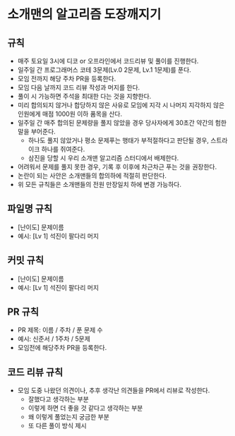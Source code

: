 # 소개맨의 알고리즘 도장깨지기

## 규칙
- 매주 토요일 3시에 디코 or 오프라인에서 코드리뷰 및 풀이를 진행한다.
- 일주일 간 프로그래머스 코테 3문제(Lv.0 2문제, Lv.1 1문제)를 푼다.
- 모임 전까지 해당 주차 PR을 등록한다.
- 모임 다음 날까지 코드 리뷰 작성과 머지를 한다.
- 풀이 시 가능하면 주석을 최대한 다는 것을 지향한다.
- 미리 합의되지 않거나 합당하지 않은 사유로 모임에 지각 시 나머지 지각하지 않은 인원에게 매점 1000원 이하 품목을 산다.
- 일주일 간 매주 합의된 문제량을 풀지 않았을 경우 당사자에게 30초간 약간의 험한 말을 부어준다. <br>
  - 하나도 풀지 않았거나 평소 문제푸는 행태가 부적절하다고 판단될 경우, 스트라이크 하나를 쥐여준다.
  - 삼진을 당할 시 우리 소개맨 알고리즘 스터디에서 배제한다.
- 어려워서 문제를 풀지 못한 경우, 기록 후 이후에 차근차근 푸는 것을 권장한다.
- 논란이 되는 사안은 소개맨들의 합의하에 적절히 판단한다.
- 위 모든 규칙들은 소개맨들의 전원 만장일치 하에 변경 가능하다.

## 파일명 규칙
- [난이도] 문제이름
- 예시: [Lv 1] 석진이 팔다리 머지

## 커밋 규칙
- [난이도] 문제이름
- 예시: [Lv 1] 석진이 팔다리 머지

## PR 규칙
- PR 제목: 이름 / 주차 / 푼 문제 수
- 예시: 신준서 / 1주차 / 5문제
- 모임전에 해당주차 PR을 등록한다.

## 코드 리뷰 규칙
- 모임 도중 나왔던 의견이나, 추후 생각난 의견들을 PR에서 리뷰로 작성한다.
  - 잘했다고 생각하는 부분
  - 이렇게 하면 더 좋을 것 같다고 생각하는 부분
  - 왜 이렇게 풀었는지 궁금한 부분
  - 또 다른 풀이 방식 제시
